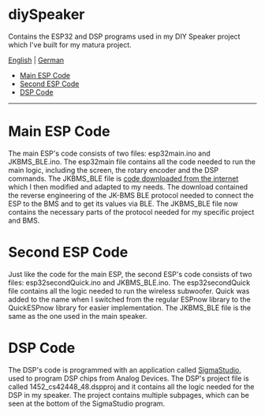 # diySpeaker
Contains the ESP32 and DSP programs used in my DIY Speaker project which I've built for my matura project.

[English](https://github.com/Hepi34/diySpeaker/edit/main/README.md) | [German](https://github.com/Hepi34/diySpeaker/blob/main/README_GER.md)

* [Main ESP Code](#Main-ESP-Code)
* [Second ESP Code](#Second-ESP-Code)
* [DSP Code](#DSP-Code)

--------

# Main ESP Code
The main ESP's code consists of two files: esp32main.ino and JKBMS_BLE.ino. The esp32main file contains all the code needed to run the main logic, including the screen, the rotary encoder and the DSP commands. The JKBMS_BLE file is  [code downloaded from the internet](https://github.com/SteveintheIoW/T-Display-S3-JK-BMS-BLE-to-Solis-CAN-Pylontech/tree/main) which I then modified and adapted to my needs. The download contained the reverse engineering of the JK-BMS BLE protocol needed to connect the ESP to the BMS and to get its values via BLE. The JKBMS_BLE file now contains the necessary parts of the protocol needed for my specific project and BMS.
 
# Second ESP Code
Just like the code for the main ESP, the second ESP's code consists of two files: esp32secondQuick.ino and JKBMS_BLE.ino. The esp32secondQuick file contains all the logic needed to run the wireless subwoofer. Quick was added to the name when I switched from the regular ESPnow library to the QuickESPnow library for easier implementation. The JKBMS_BLE file is the same as the one used in the main speaker. 

# DSP Code
The DSP's code is programmed with an application called [SigmaStudio](https://www.analog.com/en/resources/evaluation-hardware-and-software/embedded-development-software/ss_sigst_02.html#software-overview), used to program DSP chips from Analog Devices. The DSP's project file is called 1452_cs42448_48.dspproj and it contains all the logic needed for the DSP in my speaker. The project contains multiple subpages, which can be seen at the bottom of the SigmaStudio program.

